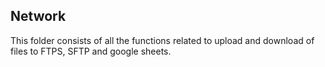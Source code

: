 ## Network

This folder consists of all the functions related to upload and download of files to FTPS, SFTP and google sheets.
